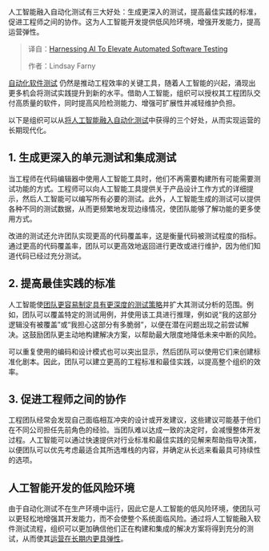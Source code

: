 
<!--
title: 利用AI技术提升自动化软件测试
cover: https://cdn.thenewstack.io/media/2025/07/bd99aa68-testinga.png
summary: 人工智能融入自动化测试有三大好处：生成更深入的测试，提高最佳实践的标准，促进工程师之间的协作。这为人工智能开发提供低风险环境，增强开发能力，提高运营弹性。
-->

人工智能融入自动化测试有三大好处：生成更深入的测试，提高最佳实践的标准，促进工程师之间的协作。这为人工智能开发提供低风险环境，增强开发能力，提高运营弹性。

> 译自：[Harnessing AI To Elevate Automated Software Testing](https://thenewstack.io/harnessing-ai-to-elevate-automated-software-testing/)
> 
> 作者：Lindsay Farny

[自动化软件测试](https://thenewstack.io/ai-testing-more-coverage-fewer-bugs-new-risks/) 仍然是推动工程效率的关键工具，随着人工智能的兴起，涌现出更多机会将测试实践提升到新的水平。借助人工智能，组织可以授权其工程团队交付高质量的软件，同时提高风险检测能力、增强可扩展性并减轻维护负担。

以下是组织可以从[将人工智能融入自动化测试](https://thenewstack.io/how-to-use-generative-ai-for-software-testing-and-quality-assurance/)中获得的三个好处，从而实现运营的长期现代化。

## 1. 生成更深入的单元测试和集成测试

当工程师在代码编辑器中使用人工智能工具时，他们不再需要构建所有可能需要测试功能的方式。工程师可以向人工智能工具提供关于产品设计工作方式的详细提示，然后人工智能可以编写所有必要的测试。此外，人工智能生成的测试可以提供各种不同的测试数据，从而更频繁地发现边缘情况，使团队能够了解功能的更多使用方式。

改进的测试还允许团队实现更高的代码覆盖率，这是衡量代码被测试程度的指标。通过更高的代码覆盖率，团队可以更高效地返回进行更改或进行维护，因为他们知道代码已经过充分测试。

## 2. 提高最佳实践的标准

人工智能使[团队更容易制定具有更深度的测试策略](https://thenewstack.io/empowering-it-teams-through-seamless-ui-and-ai-agents/)并扩大其测试分析的范围。例如，团队可以覆盖特定的测试用例，并使用该工具进行推理，例如说“我的这部分逻辑没有被覆盖”或“我担心这部分有多脆弱”，以便在潜在问题出现之前尝试解决。这鼓励团队更主动地构建解决方案，以帮助最大限度地降低未来中断的风险。

可以重复使用的编码和设计模式也可以突出显示，然后团队可以使用它们来创建标准化剧本。因此，团队可以建立更高的工程标准和最佳实践，以提高整个组织的效率。

## 3. 促进工程师之间的协作

工程团队经常会发现自己面临相互冲突的设计或开发建议，这些建议可能基于他们在不同公司担任先前角色的经验。当团队难以达成一致的决定时，会减慢整体开发过程。人工智能可以通过快速提供对行业标准和最佳实践的见解来帮助指导决策，以便团队可以优先考虑最适合其所选堆栈的内容，并确定从长远来看最具可持续性的选项。

## 人工智能开发的低风险环境

由于自动化测试不在生产环境中运行，因此它是人工智能的低风险环境，使团队可以更轻松地增强其开发能力，而不会使整个系统面临风险。通过将人工智能融入软件测试流程，组织可以更加确信他们正在构建和集成的解决方案将得到充分的测试，从而使其[运营在长期内更具弹性](https://thenewstack.io/how-ai-and-automation-can-improve-operational-resiliency/)。